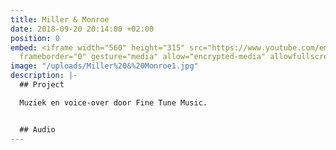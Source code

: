 ```yaml
---
title: Miller & Monroe
date: 2018-09-20 20:14:00 +02:00
position: 0
embed: <iframe width="560" height="315" src="https://www.youtube.com/embed/-Cxi2WP28RM?rel=0&amp;showinfo=0"
  frameborder="0" gesture="media" allow="encrypted-media" allowfullscreen></iframe>
image: "/uploads/Miller%20&%20Monroe1.jpg"
description: |-
  ## Project

  Muziek en voice-over door Fine Tune Music.


  ## Audio
---
```


